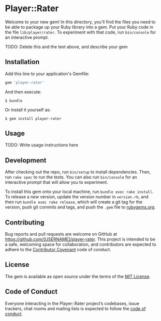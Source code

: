 # Player::Rater

Welcome to your new gem! In this directory, you'll find the files you need to be able to package up your Ruby library into a gem. Put your Ruby code in the file `lib/player/rater`. To experiment with that code, run `bin/console` for an interactive prompt.

TODO: Delete this and the text above, and describe your gem

## Installation

Add this line to your application's Gemfile:

```ruby
gem 'player-rater'
```

And then execute:

    $ bundle

Or install it yourself as:

    $ gem install player-rater

## Usage

TODO: Write usage instructions here

## Development

After checking out the repo, run `bin/setup` to install dependencies. Then, run `rake spec` to run the tests. You can also run `bin/console` for an interactive prompt that will allow you to experiment.

To install this gem onto your local machine, run `bundle exec rake install`. To release a new version, update the version number in `version.rb`, and then run `bundle exec rake release`, which will create a git tag for the version, push git commits and tags, and push the `.gem` file to [rubygems.org](https://rubygems.org).

## Contributing

Bug reports and pull requests are welcome on GitHub at https://github.com/[USERNAME]/player-rater. This project is intended to be a safe, welcoming space for collaboration, and contributors are expected to adhere to the [Contributor Covenant](http://contributor-covenant.org) code of conduct.

## License

The gem is available as open source under the terms of the [MIT License](https://opensource.org/licenses/MIT).

## Code of Conduct

Everyone interacting in the Player::Rater project’s codebases, issue trackers, chat rooms and mailing lists is expected to follow the [code of conduct](https://github.com/[USERNAME]/player-rater/blob/master/CODE_OF_CONDUCT.md).
